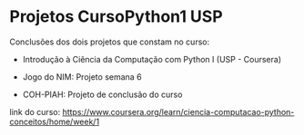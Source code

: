 # Projetos CursoPython1 USP
 
Conclusões dos dois projetos que constam no curso: 
- Introdução à Ciência da Computação com Python I (USP - Coursera)

- Jogo do NIM: Projeto semana 6
- COH-PIAH: Projeto de conclusão do curso

link do curso: https://www.coursera.org/learn/ciencia-computacao-python-conceitos/home/week/1

